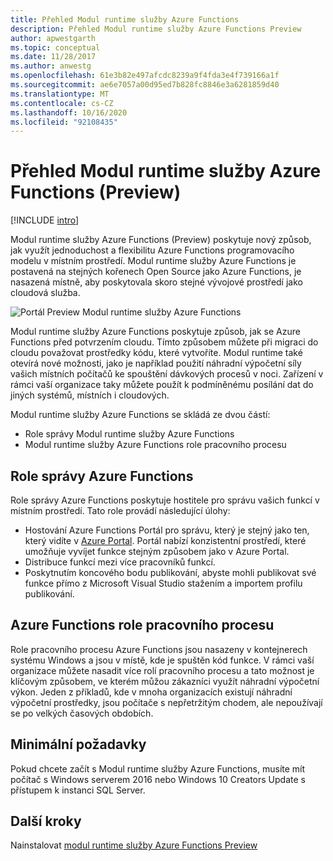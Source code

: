 ```yaml
---
title: Přehled Modul runtime služby Azure Functions
description: Přehled Modul runtime služby Azure Functions Preview
author: apwestgarth
ms.topic: conceptual
ms.date: 11/28/2017
ms.author: anwestg
ms.openlocfilehash: 61e3b82e497afcdc8239a9f4fda3e4f739166a1f
ms.sourcegitcommit: ae6e7057a00d95ed7b828fc8846e3a6281859d40
ms.translationtype: MT
ms.contentlocale: cs-CZ
ms.lasthandoff: 10/16/2020
ms.locfileid: "92108435"
---
```

# <a name="azure-functions-runtime-overview-preview"></a>Přehled Modul runtime služby Azure Functions (Preview)

[!INCLUDE [intro](../../includes/functions-runtime-preview-note.md)]

Modul runtime služby Azure Functions (Preview) poskytuje nový způsob, jak využít jednoduchost a flexibilitu Azure Functions programovacího modelu v místním prostředí. Modul runtime služby Azure Functions je postavená na stejných kořenech Open Source jako Azure Functions, je nasazená místně, aby poskytovala skoro stejné vývojové prostředí jako cloudová služba.

![Portál Preview Modul runtime služby Azure Functions][1]

Modul runtime služby Azure Functions poskytuje způsob, jak se Azure Functions před potvrzením cloudu. Tímto způsobem můžete při migraci do cloudu považovat prostředky kódu, které vytvoříte.  Modul runtime také otevírá nové možnosti, jako je například použití náhradní výpočetní síly vašich místních počítačů ke spouštění dávkových procesů v noci. Zařízení v rámci vaší organizace taky můžete použít k podmíněnému posílání dat do jiných systémů, místních i cloudových.

Modul runtime služby Azure Functions se skládá ze dvou částí:

* Role správy Modul runtime služby Azure Functions
* Modul runtime služby Azure Functions role pracovního procesu

## <a name="azure-functions-management-role"></a>Role správy Azure Functions

Role správy Azure Functions poskytuje hostitele pro správu vašich funkcí v místním prostředí. Tato role provádí následující úlohy:

* Hostování Azure Functions Portál pro správu, který je stejný jako ten, který vidíte v [Azure Portal](https://portal.azure.com). Portál nabízí konzistentní prostředí, které umožňuje vyvíjet funkce stejným způsobem jako v Azure Portal.
* Distribuce funkcí mezi více pracovníků funkcí.
* Poskytnutím koncového bodu publikování, abyste mohli publikovat své funkce přímo z Microsoft Visual Studio stažením a importem profilu publikování.

## <a name="azure-functions-worker-role"></a>Azure Functions role pracovního procesu

Role pracovního procesu Azure Functions jsou nasazeny v kontejnerech systému Windows a jsou v místě, kde je spuštěn kód funkce.  V rámci vaší organizace můžete nasadit více rolí pracovního procesu a tato možnost je klíčovým způsobem, ve kterém můžou zákazníci využít náhradní výpočetní výkon.  Jeden z příkladů, kde v mnoha organizacích existují náhradní výpočetní prostředky, jsou počítače s nepřetržitým chodem, ale nepoužívají se po velkých časových obdobích.

## <a name="minimum-requirements"></a>Minimální požadavky

Pokud chcete začít s Modul runtime služby Azure Functions, musíte mít počítač s Windows serverem 2016 nebo Windows 10 Creators Update s přístupem k instanci SQL Server.

## <a name="next-steps"></a>Další kroky

Nainstalovat [modul runtime služby Azure Functions Preview](./functions-runtime-install.md)

<!--Image references-->
[1]: ./media/functions-runtime-overview/AzureFunctionsRuntime_Portal.png